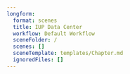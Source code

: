 ```yaml
---
longform:
  format: scenes
  title: IUP Data Center
  workflow: Default Workflow
  sceneFolder: /
  scenes: []
  sceneTemplate: templates/Chapter.md
  ignoredFiles: []
---
```

